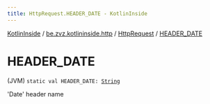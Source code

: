 ```yaml
---
title: HttpRequest.HEADER_DATE - KotlinInside
---
```


[KotlinInside](../../index.html) / [be.zvz.kotlininside.http](../index.html) / [HttpRequest](index.html) / [HEADER_DATE](./-h-e-a-d-e-r_-d-a-t-e.html)

# HEADER_DATE

(JVM) `static val HEADER_DATE: `[`String`](https://kotlinlang.org/api/latest/jvm/stdlib/kotlin/-string/index.html)

'Date' header name

